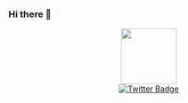 ### Hi there 👋

<div id="header" align="center">
  <img src="https://media.giphy.com/media/KzJkzjggfGN5Py6nkT/giphy.gif" width="100"/>
</div>

<div id="badges" align="center">
  <a href="https://vk.com/java_explore">
    <img src="https://img.shields.io/badge/ВКонтакте-blue?style=for-the-badge&logo=twitter&logoColor=white" alt="Twitter Badge"/>
  </a>
</div>

<!--
**ZhannaSafi/ZhannaSafi** is a ✨ _special_ ✨ repository because its `README.md` (this file) appears on your GitHub profile.

Here are some ideas to get you started:

- 🔭 I’m currently working on ...
- 🌱 I’m currently learning ...
- 👯 I’m looking to collaborate on ...
- 🤔 I’m looking for help with ...
- 💬 Ask me about ...
- 📫 How to reach me: ...
- 😄 Pronouns: ...
- ⚡ Fun fact: ...
-->

